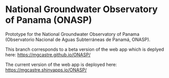 # National Groundwater Observatory of Panama (ONASP)

Prototype for the National Groundwater Observatory of Panama (Observatorio Nacional de Aguas Subterráneas de Panamá, ONASP).

This branch corresponds to a beta version of the web app which is deplyed here: https://mgcastre.github.io/ONASP/

The current version of the web app is deployed here: https://mgcastre.shinyapps.io/ONASP/
